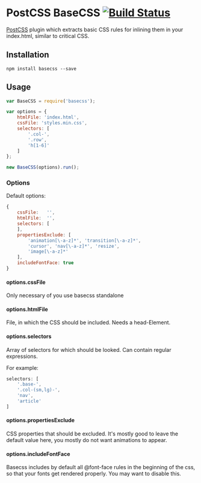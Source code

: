 # PostCSS BaseCSS [![Build Status][ci-img]][ci]

[PostCSS] plugin which extracts basic CSS rules for inlining them in your index.html, similar to critical CSS.

[PostCSS]: https://github.com/postcss/postcss
[ci-img]:  https://travis-ci.org/Keyes/postcss-basecss.svg?branch=master
[ci]:      https://travis-ci.org/Keyes/postcss-basecss

## Installation

```
npm install basecss --save
```


## Usage

```js
var BaseCSS = require('basecss');

var options = {
    htmlFile: 'index.html',
    cssFile: 'styles.min.css',
    selectors: [
        '.col-',
        '.row',
        'h[1-6]'
    ]
};

new BaseCSS(options).run();

```

### Options

Default options:
```js
{
    cssFile:   '',
    htmlFile:  '',
    selectors: [
    ],
    propertiesExclude: [
        'animation[\-a-z]*', 'transition[\-a-z]*',
        'cursor', 'nav[\-a-z]*', 'resize',
        'image[\-a-z]*'
    ],
    includeFontFace: true
}
```

#### options.cssFile
Only necessary of you use basecss standalone

#### options.htmlFile
File, in which the CSS should be included. Needs a head-Element.

#### options.selectors
Array of selectors for which should be looked. Can contain regular expressions.

For example:

```js
selectors: [
	'.base-',
    '.col-(sm,lg)-',
    'nav', 
    'article'
]
```

#### options.propertiesExclude
CSS properties that should be excluded. It's mostly good to leave the default value here, you mostly do not want animations to appear.

#### options.includeFontFace
Basecss includes by default all @font-face rules in the beginning of the css, so that your fonts get rendered properly. You may want to disable this.

